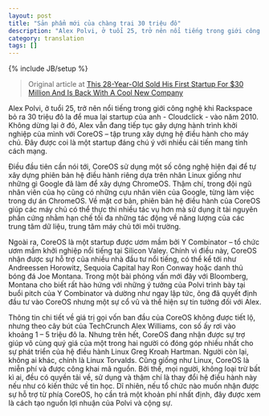 ```yaml
---
layout: post
title: "Sản phẩm mới của chàng trai 30 triệu đô"
description: "Alex Polvi, ở tuổi 25, trở nên nổi tiếng trong giới công nghệ khi Rackspace bỏ ra 30 triệu đô la để mua lại startup của anh- Cloudclick - vào năm 2010.  Không dừng lại ở đó, Alex vẫn đang tiếp tục gây dựng hành trình khởi nghiệp của mình với CoreOS – tập trung xây dựng hệ điều hành cho máy chủ. Đây được coi là một startup đáng chú ý với nhiều cải tiến mang tính cách mạng."
category: translation 
tags: []
---
```

{% include JB/setup %}
> Original article at [This 28-Year-Old Sold His First Startup For $30 Million And Is Back With A Cool New Company](http://www.businessinsider.com/alex-polvis-cool-new-company-2013-10)

Alex Polvi, ở tuổi 25, trở nên nổi tiếng trong giới công nghệ khi Rackspace bỏ ra 30 triệu đô la để mua lại startup của anh - Cloudclick - vào năm 2010.  Không dừng lại ở đó, Alex vẫn đang tiếp tục gây dựng hành trình khởi nghiệp của mình với CoreOS – tập trung xây dựng hệ điều hành cho máy chủ. Đây được coi là một startup đáng chú ý với nhiều cải tiến mang tính cách mạng.

Điều đầu tiên cần nói tới, CoreOS sử dụng một số công nghệ hiện đại để tự xây dựng phiên bản hệ điều hành riêng dựa trên nhân Linux giống như những gì Google đã làm để xây dựng ChromeOS. Thậm chí, trong đội ngũ nhân viên của họ cũng có những cựu nhân viên của Google, từng làm việc trong dự án ChromeOS. Về mặt cơ bản, phiên bản hệ điều hành của CoreOS giúp các máy chủ có thể thực thi nhiều tác vụ hơn  mà sử dụng ít tài nguyên phần cứng nhằm hạn chế tối đa những tác động về năng lượng của các trung tâm dữ liệu, trung tâm máy chủ tới môi trường. 

Ngoài ra, CoreOS là một startup được ươm mầm bởi Y Combinator – tổ chức ươm mầm khởi nghiệp nổi tiếng tại Silicon Valey. Chính vì điều này, CoreOS nhận được sự hỗ trợ của nhiều nhà đầu tư nổi tiếng, có thể kể tới như Andreessen Horowitz, Sequoia Capital hay Ron Conway hoặc danh thủ bóng đá Joe Montana. Trong một bài phỏng vấn mới đây với Bloomberg, Montana cho biết rất hào hứng với những ý tưởng của Polvi trình bày tại buổi pitch của Y Combinator và dường như ngay lập tức, ông đã quyết định đầu tư vào CoreOS nhưng một sự cổ vũ và thể hiện sự tin tưởng đối với Alex. 

Thông tin chi tiết về giá trị gọi vốn ban đầu  của CoreOS không được tiết lộ, nhưng theo cây bút của TechCrunch Alex Williams, con số ấy rơi vào khoảng  1 – 5 triệu đô la. Nhưng trên hết, CoreOS đang nhận được sự trợ giúp vô cùng quý giá của một trong hai người có đóng góp nhiều nhất cho sự phát triển của hệ điều hành Linux Greg Kroah Hartman. Người còn lại, không ai khác, chính là Linux Torvalds. Cũng giống như Linux, CoreOS là miễn phí và được công khai mã nguồn. Bởi thế, mọi người, không loại trừ bất kì ai, đều có quyền tải về, sử dụng và thậm chí là thay đổi hệ điều hành này nếu như có kiến thức về tin học.  Dĩ nhiên, nếu tổ chức nào muốn nhận được sự hỗ trợ từ phía CoreOS, họ cần trả một khoản phí nhất định, đây được xem là cách tạo nguồn lợi nhuận của Polvi và cộng sự.  



